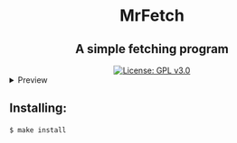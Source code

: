 <div align="center">
    <h1>MrFetch</h1>
</div>

<div align="center">
    <h2>A simple fetching program</h2>
</div>
<div align="center">
    <a href="https://www.gnu.org/licenses/gpl-3.0"><img src="https://img.shields.io/badge/License-GPLv3-blue.svg" alt="License: GPL v3.0"></a>
</div>
<details>
    <summary>Preview</summary>
    <img src="preview.png" alt="preview">
</details>

## Installing:
```bash
$ make install
```

